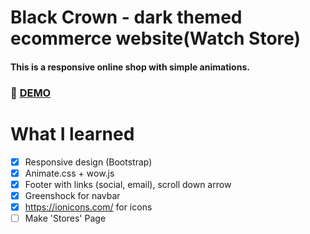 # Black Crown - dark themed ecommerce website(Watch Store)
#### This is a responsive online shop with simple animations.

### :rocket: [DEMO](https://blackcrownwatches.netlify.com/)

# What I learned

 * [x] Responsive design (Bootstrap)
 * [x] Animate.css + wow.js 
 * [x] Footer with links (social, email), scroll down arrow
 * [x] Greenshock for navbar 
 * [x] https://ionicons.com/ for icons
 * [ ] Make 'Stores' Page
